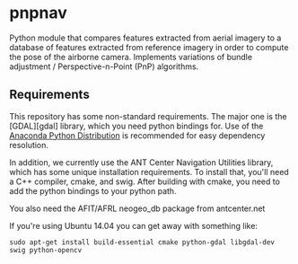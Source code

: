 pnpnav
========

Python module that compares features extracted from aerial imagery to
a database of features extracted from reference imagery in order to compute
the pose of the airborne camera. Implements variations of bundle adjustment
/ Perspective-n-Point (PnP) algorithms.

## Requirements

This repository has some non-standard requirements. The major one is
the [GDAL][gdal] library, which you need python bindings for. Use of the
[Anaconda Python Distribution][conda] is recommended for easy dependency
resolution.

In addition, we currently use the ANT Center Navigation Utilities library, which
has some unique installation requirements. To install that, you'll need
a C++ compiler, cmake, and swig. After building with cmake, you need to add
the python bindings to your python path.

You also need the AFIT/AFRL neogeo_db package from antcenter.net

If you're using Ubuntu 14.04 you can get away with something like: 

```
sudo apt-get install build-essential cmake python-gdal libgdal-dev swig python-opencv
```

[conda]: https://store.continuum.io/cshop/anaconda/
